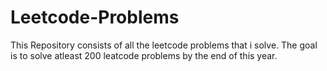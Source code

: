 # Leetcode-Problems
This Repository consists of all the leetcode problems that i solve.
The goal is to solve atleast 200 leatcode problems by the end of this year.
